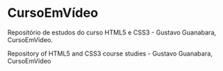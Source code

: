 # CursoEmVídeo

Repositório de estudos do curso HTML5 e CSS3 - Gustavo Guanabara, CursoEmVídeo.

Repository of HTML5 and CSS3 course studies - Gustavo Guanabara, CursoEmVídeo
